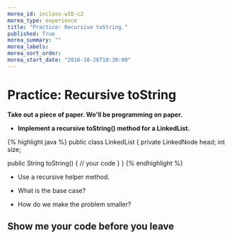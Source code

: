 ```yaml
---
morea_id: inclass-w10-c2
morea_type: experience
title: "Practice: Recursive toString."
published: True
morea_summary: ""
morea_labels:
morea_sort_order:
morea_start_date: "2016-10-26T10:30:00"
---
```


# Practice: Recursive toString

**Take out a piece of paper. We'll be programming on paper.**

* **Implement a recursive toString() method for a LinkedList.**

{% highlight java %}
public class LinkedList<E> {
  private LinkedNode<E> head;
  int size;

  public String toString() {
   // your code
  }
}
{% endhighlight %}

* Use a recursive helper method.

* What is the base case?

* How do we make the problem smaller?

## Show me your code before you leave
